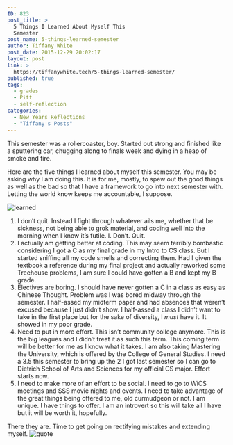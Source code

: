 ```yaml
---
ID: 823
post_title: >
  5 Things I Learned About Myself This
  Semester
post_name: 5-things-learned-semester
author: Tiffany White
post_date: 2015-12-29 20:02:17
layout: post
link: >
  https://tiffanywhite.tech/5-things-learned-semester/
published: true
tags:
  - grades
  - Pitt
  - self-reflection
categories:
  - New Years Reflections
  - "Tiffany's Posts"
---
```

This semester was a rollercoaster, boy. Started out strong and finished like a sputtering car, chugging along to finals week and dying in a heap of smoke and fire.

Here are the five things I learned about myself this semester. You may be asking why I am doing this. It is for me, mostly, to spew out the good things as well as the bad so that I have a framework to go into next semester with. Letting the world know keeps me accountable, I suppose.

<img src="http://helloburgh.me/wp-content/uploads/2015/12/IMG_0406.jpg" alt="learned" />
<ol>
	<li>I don’t quit. Instead I fight through whatever ails me, whether that be sickness, not being able to grok material, and coding well into the morning when I know it’s futile. I. Don’t. Quit.</li>
	<li>I actually am getting better at coding. This may seem terribly bombastic considering I got a C as my final grade in my Intro to CS class. But I started sniffing all my code smells and correcting them. Had I given the textbook a reference during my final project and actually reworked some Treehouse problems, I am sure I could have gotten a B and kept my B grade.</li>
	<li>Electives are boring. I should have never gotten a C in a class as easy as Chinese Thought. Problem was I was bored midway through the semester. I half-assed my midterm paper and had absences that weren’t excused because I just didn’t show. I half-assed a class I didn’t want to take in the first place but for the sake of diversity, I <em>must</em> have it. It showed in my poor grade.</li>
	<li>Need to put in more effort. This isn’t community college anymore. This is the big leagues and I didn’t treat it as such this term. This coming term will be better for me as I know what it takes. I am also taking Mastering the University, which is offered by the College of General Studies. I need a 3.5 this semester to bring up the 2 I got last semester so I can go to Dietrich School of Arts and Sciences for my official CS major. Effort starts now.</li>
	<li>I need to make more of an effort to be social. I need to go to WiCS meetings and SSS movie nights and events. I need to take advantage of the great things being offered to me, old curmudgeon or not. I am unique. I have things to offer. I am an introvert so this will take all I have but it will be worth it, hopefully.</li>
</ol>
There they are. Time to get going on rectifying mistakes and extending myself.

<img src="http://helloburgh.me/wp-content/uploads/2015/12/IMG_0400.jpg" alt="quote" />